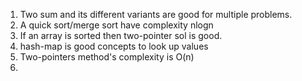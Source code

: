 
1. Two sum and its different variants are good for multiple problems.  
2. A quick sort/merge sort have complexity nlogn
3. If an array is sorted then two-pointer sol is good.
4. hash-map is good concepts to look up values
5. Two-pointers method's complexity is O(n)
6. 